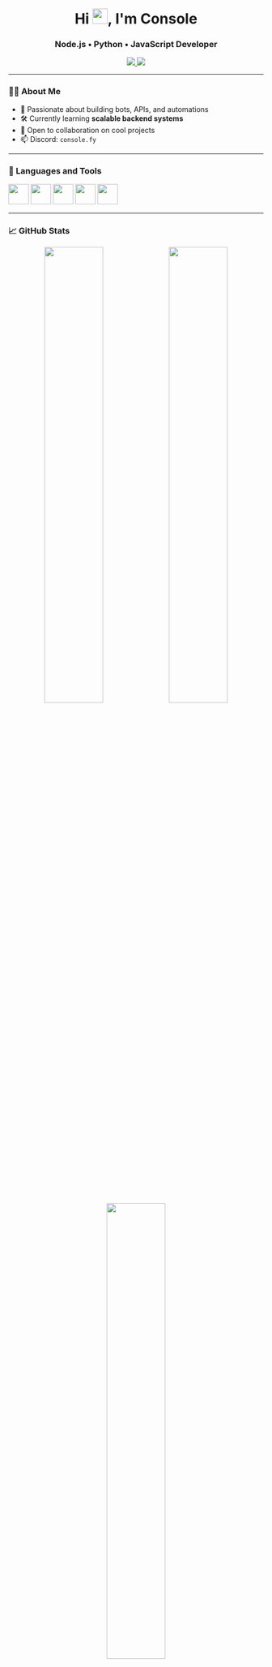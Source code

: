 <h1 align="center">Hi <img src="https://media.giphy.com/media/hvRJCLFzcasrR4ia7z/giphy.gif" width="30px">, I'm Console</h1>
<h3 align="center">Node.js • Python • JavaScript Developer</h3>

<p align="center">
  <a href="https://instagram.com/console.fy" target="_blank">
    <img src="https://img.shields.io/badge/Instagram-@console.fy-E4405F?style=flat&logo=instagram&logoColor=white"/>
  </a>
  <a href="https://github.com/yup-console" target="_blank">
    <img src="https://img.shields.io/github/followers/yup-console?label=GitHub&style=social"/>
  </a>
</p>

---

### 🧑‍💻 About Me

- 🧠 Passionate about building bots, APIs, and automations  
- 🛠 Currently learning **scalable backend systems**  
- 🤝 Open to collaboration on cool projects  
- 📫 Discord: `console.fy`

---

### 🚀 Languages and Tools

<p align="left">
  <img src="https://cdn.jsdelivr.net/gh/devicons/devicon/icons/javascript/javascript-original.svg" width="40" height="40"/>
  <img src="https://cdn.jsdelivr.net/gh/devicons/devicon/icons/nodejs/nodejs-original.svg" width="40" height="40"/>
  <img src="https://cdn.jsdelivr.net/gh/devicons/devicon/icons/python/python-original.svg" width="40" height="40"/>
  <img src="https://cdn.jsdelivr.net/gh/devicons/devicon/icons/git/git-original.svg" width="40" height="40"/>
  <img src="https://cdn.jsdelivr.net/gh/devicons/devicon/icons/vscode/vscode-original.svg" width="40" height="40"/>
</p>

---

### 📈 GitHub Stats

<p align="center">
  <img src="https://github-readme-stats.vercel.app/api?username=yup-console&show_icons=true&hide_border=true&theme=radical" width="48%" />
  <img src="https://github-readme-streak-stats.herokuapp.com/?user=yup-console&hide_border=true&theme=radical" width="48%" />
</p>

<p align="center">
  <img src="https://github-readme-stats.vercel.app/api/top-langs/?username=yup-console&layout=compact&hide_border=true&theme=radical" width="48%"/>
</p>

---

### 🏆 GitHub Trophy Case

<p align="center">
  <img src="https://github-profile-trophy.vercel.app/?username=yup-console&theme=darkhub&no-frame=true&margin-w=10" />
</p>
